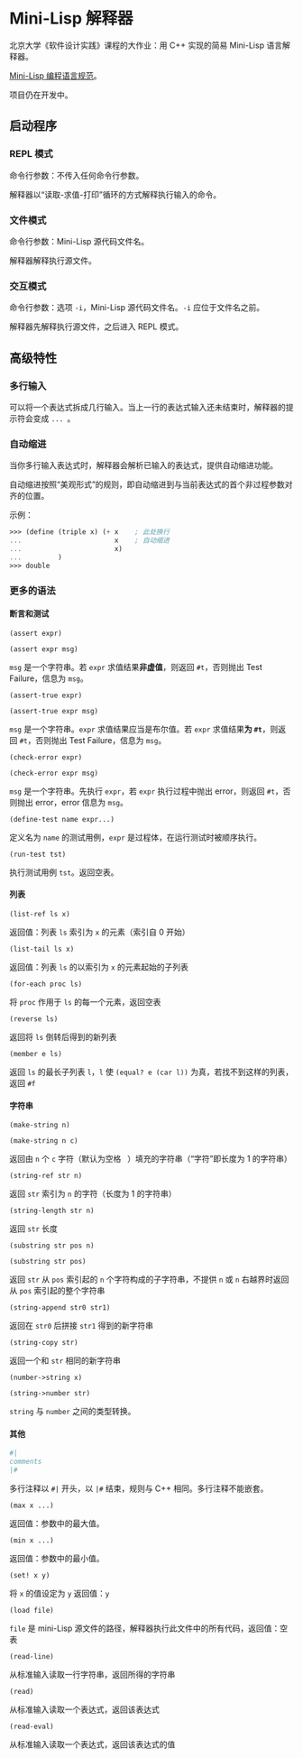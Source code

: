 # Mini-Lisp 解释器

北京大学《软件设计实践》课程的大作业：用 C++ 实现的简易 Mini-Lisp 语言解释器。

[Mini-Lisp 编程语言规范](https://pku-software.github.io/mini-lisp-spec/)。

项目仍在开发中。

## 启动程序

### REPL 模式

命令行参数：不传入任何命令行参数。

解释器以“读取-求值-打印”循环的方式解释执行输入的命令。

### 文件模式

命令行参数：Mini-Lisp 源代码文件名。

解释器解释执行源文件。

### 交互模式

命令行参数：选项 `-i`，Mini-Lisp 源代码文件名。`-i` 应位于文件名之前。

解释器先解释执行源文件，之后进入 REPL 模式。

## 高级特性

### 多行输入

可以将一个表达式拆成几行输入。当上一行的表达式输入还未结束时，解释器的提示符会变成 `... `。 

### 自动缩进

当你多行输入表达式时，解释器会解析已输入的表达式，提供自动缩进功能。

自动缩进按照“美观形式”的规则，即自动缩进到与当前表达式的首个非过程参数对齐的位置。

示例：

```scheme
>>> (define (triple x) (+ x    ; 此处换行
...                       x    ; 自动缩进
...                       x)
...         )
>>> double
```

### 更多的语法

#### 断言和测试

`(assert expr)`

`(assert expr msg)`

`msg` 是一个字符串。若 `expr` 求值结果**非虚值**，则返回 `#t`，否则抛出 Test Failure，信息为 `msg`。


`(assert-true expr)`

`(assert-true expr msg)`

`msg` 是一个字符串。`expr` 求值结果应当是布尔值。若 `expr` 求值结果**为 `#t`**，则返回 `#t`，否则抛出 Test Failure，信息为 `msg`。


`(check-error expr)`

`(check-error expr msg)`

`msg` 是一个字符串。先执行 `expr`，若 `expr` 执行过程中抛出 error，则返回 `#t`，否则抛出 error，error 信息为 `msg`。


`(define-test name expr...)`

定义名为 `name` 的测试用例，`expr` 是过程体，在运行测试时被顺序执行。


`(run-test tst)`

执行测试用例 `tst`。返回空表。

#### 列表

`(list-ref ls x)`

返回值：列表 `ls` 索引为 `x` 的元素（索引自 0 开始）


`(list-tail ls x)`

返回值：列表 `ls` 的以索引为 `x` 的元素起始的子列表


`(for-each proc ls)`

将 `proc` 作用于 `ls` 的每一个元素，返回空表


`(reverse ls)`

返回将 `ls` 倒转后得到的新列表


`(member e ls)`

返回 `ls` 的最长子列表 `l`，`l` 使 `(equal? e (car l))` 为真，若找不到这样的列表，返回 `#f`


#### 字符串

`(make-string n)`

`(make-string n c)`

返回由 `n` 个 `c` 字符（默认为空格 ` `）填充的字符串（“字符”即长度为 1 的字符串）


`(string-ref str n)`

返回 `str` 索引为 `n` 的字符（长度为 1 的字符串）


`(string-length str n)`

返回 `str` 长度

    
`(substring str pos n)`

`(substring str pos)`

返回 `str` 从 `pos` 索引起的 `n` 个字符构成的子字符串，不提供 `n` 或 `n` 右越界时返回从 `pos` 索引起的整个字符串


`(string-append str0 str1)`

返回在 `str0` 后拼接 `str1` 得到的新字符串


`(string-copy str)`

返回一个和 `str` 相同的新字符串


`(number->string x)`

`(string->number str)`

`string` 与 `number` 之间的类型转换。


#### 其他

```scheme
#|
comments
|#
```

多行注释以 `#|` 开头，以 `|#` 结束，规则与 C++ 相同。多行注释不能嵌套。


`(max x ...)`

返回值：参数中的最大值。


`(min x ...)`

返回值：参数中的最小值。


`(set! x y)`

将 `x` 的值设定为 `y`   返回值：`y`


`(load file)`

`file` 是 mini-Lisp 源文件的路径，解释器执行此文件中的所有代码，返回值：空表


`(read-line)`

从标准输入读取一行字符串，返回所得的字符串


`(read)`

从标准输入读取一个表达式，返回该表达式


`(read-eval)`

从标准输入读取一个表达式，返回该表达式的值
